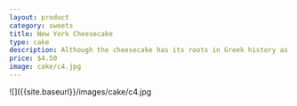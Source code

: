 ```yaml
---
layout: product
category: sweets
title: New York Cheesecake
type: cake
description: Although the cheesecake has its roots in Greek history as far back as 1st Century AD, the New York Cheesecake was supposedly developed by a New Yorker for his restaurant in 1929. At Bakerzin, our New York Cheese cake follows this time-honoured recipe - Cream Cheese, base-crust of crushed biscuits, raspberry glaze and fresh strawberries.
price: $4.50
image: cake/c4.jpg
---
```


![]({{site.baseurl}}/images/cake/c4.jpg


